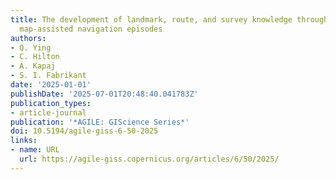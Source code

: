 ```yaml
---
title: The development of landmark, route, and survey knowledge through repeated mobile
  map-assisted navigation episodes
authors:
- Q. Ying
- C. Hilton
- A. Kapaj
- S. I. Fabrikant
date: '2025-01-01'
publishDate: '2025-07-01T20:48:40.041783Z'
publication_types:
- article-journal
publication: '*AGILE: GIScience Series*'
doi: 10.5194/agile-giss-6-50-2025
links:
- name: URL
  url: https://agile-giss.copernicus.org/articles/6/50/2025/
---
```

